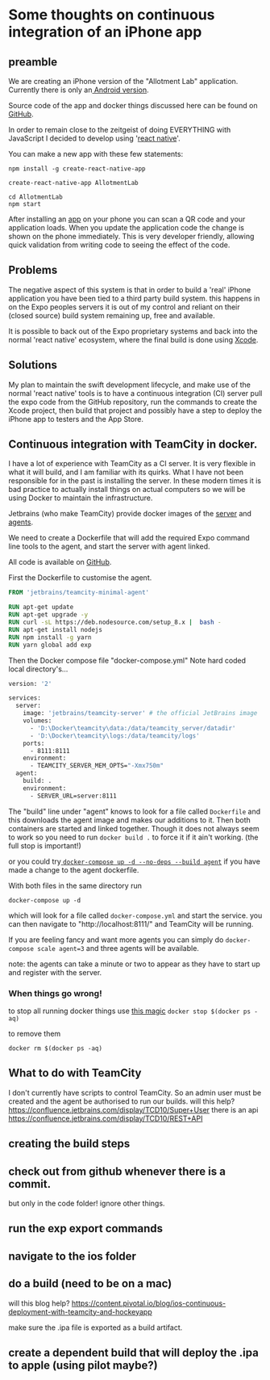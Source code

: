﻿# Some thoughts on continuous integration of an iPhone app

## preamble

We are creating an iPhone version of the "Allotment Lab" application. Currently there is only an<a href="https://play.google.com/store/apps/details?id=foam.allotmentlab&hl=en" target="_blank"> Android version</a>. 

Source code of the app and docker things discussed here can be found on <a href="https://github.com/fo-am/iAllotment-app" target="_blank">GitHub</a>.

In order to remain close to the zeitgeist of doing EVERYTHING with JavaScript I decided to develop using '<a href="https://facebook.github.io/react-native/docs/getting-started.html" target="_blank">react native</a>'.

 You can make a new app with these few statements:

```
npm install -g create-react-native-app

create-react-native-app AllotmentLab

cd AllotmentLab
npm start
```
After installing an <a href="https://expo.io/" target="_blank">app</a> on your phone you can scan a QR code and your application loads. When you update the application code the change is shown on the phone immediately. This is very developer friendly, allowing quick validation from writing code to seeing the effect of the code.
## Problems
The negative aspect of this system is that in order to build a 'real' iPhone application you have been tied to a third party build system. this happens in on the Expo peoples servers it is out of my control and reliant on their (closed source) build system remaining up, free and available.

It is possible to back out of the Expo proprietary systems and back into the normal 'react native' ecosystem, where the final build is done using <a href="https://developer.apple.com/xcode/" target="_blank">Xcode</a>.
## Solutions
My plan to maintain the swift development lifecycle, and make use of the normal 'react native' tools is to have a continuous integration (CI) server pull the expo code from the GitHub repository, run the commands to create the Xcode project, then build that project and possibly have a step to deploy the iPhone app to testers and the App Store.


## Continuous integration with TeamCity in docker.

I have a lot of experience with TeamCity as a CI server. It is very flexible in what it will build, and I am familiar with its quirks. What I have not been responsible for in the past is installing the server. In these modern times it is bad practice to actually install things on actual computers so we will be using Docker to maintain the infrastructure.

Jetbrains (who make TeamCity) provide docker images of the <a href="https://hub.docker.com/r/jetbrains/teamcity-server/" target="_blank">server</a> and <a href="https://hub.docker.com/r/jetbrains/teamcity-minimal-agent/" target="_blank">agents</a>.

We need to create a Dockerfile that will add the required Expo command line tools to the agent, and start the server with agent linked.

All code is available on <a href="https://github.com/fo-am/iAllotment-app" target="_blank">GitHub</a>.

First the Dockerfile to customise the agent.

```dockerfile
FROM 'jetbrains/teamcity-minimal-agent'

RUN apt-get update
RUN apt-get upgrade -y
RUN curl -sL https://deb.nodesource.com/setup_8.x |  bash - 
RUN apt-get install nodejs 
RUN npm install -g yarn 
RUN yarn global add exp
```
Then the Docker compose file "docker-compose.yml" Note hard coded local directory's...

```dockerfile
version: '2'

services:  
  server:
    image: 'jetbrains/teamcity-server' # the official JetBrains image
    volumes:
      - 'D:\Docker\teamcity\data:/data/teamcity_server/datadir'
      - 'D:\Docker\teamcity\logs:/data/teamcity/logs'
    ports:
      - 8111:8111
    environment:
      - TEAMCITY_SERVER_MEM_OPTS="-Xmx750m"
  agent:
    build: .
    environment:
      - SERVER_URL=server:8111
```
The "build" line under "agent" knows to look for a file called `Dockerfile` and this downloads the agent image and makes our additions to it. Then both containers are started and linked together. Though it does not always seem to work so you need to run `docker build .` to force it if it ain't working. (the full stop is important!)

or you could try<a href="http://staxmanade.com/2016/09/how-to-update-a-single-running-docker-compose-container/" target="_blank"> `docker-compose up -d --no-deps --build agent`</a> if you have made a change to the agent dockerfile.

With both files in the same directory run 

`docker-compose up -d`

which will look for a file called `docker-compose.yml` and start the service. you can then navigate to "http://localhost:8111/" and TeamCity will be running.

If you are feeling fancy and want more agents you can simply do `docker-compose scale agent=3` and three agents will be available.

note: the agents can take a minute or two to appear as they have to start up and register with the server.

### When things go wrong!
to stop all running docker things use <a href="http://blog.baudson.de/blog/stop-and-remove-all-docker-containers-and-images" target="_blank">this magic</a> 
`docker stop $(docker ps -aq)`

to remove them

`docker rm $(docker ps -aq)`

## What to do with TeamCity
I don't currently have scripts to control TeamCity. So an admin user must be created and the agent be authorised to run our builds.
will this help?https://confluence.jetbrains.com/display/TCD10/Super+User
there is an api https://confluence.jetbrains.com/display/TCD10/REST+API

## creating the build steps

## check out from github whenever there is a commit.
but only in the code folder! ignore other things.

## run the exp export commands

## navigate to the ios folder

## do a build (need to be on a mac)
will this blog help? https://content.pivotal.io/blog/ios-continuous-deployment-with-teamcity-and-hockeyapp

make sure the .ipa file is exported as a build artifact.

## create a dependent build that will deploy the .ipa to apple (using pilot maybe?)





